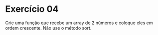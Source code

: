 # Exercício 04

Crie uma função que recebe um array de 2 números e coloque eles em ordem crescente. Não use o método sort. 